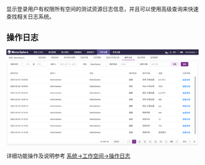 显示登录用户有权限所有空间的测试资源日志信息，并且可以使用高级查询来快速查找相关日志系统。

## 操作日志
![!项目设置](../../img/project_management/操作日志.png)

详细功能操作及说明参考 [系统->工作空间->操作日志](../../system_management/workspace/#_2)
